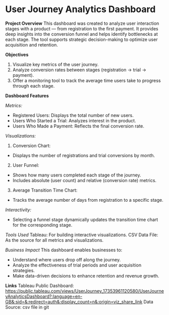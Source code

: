 # User Journey Analytics Dashboard

**Project Overview**
This dashboard was created to analyze user interaction stages with a product — from registration to the first payment. It provides deep insights into the conversion funnel and helps identify bottlenecks at each stage. The tool supports strategic decision-making to optimize user acquisition and retention.

**Objectives**
1. Visualize key metrics of the user journey.
2. Analyze conversion rates between stages (registration → trial → payment).
3. Offer a monitoring tool to track the average time users take to progress through each stage.

**Dashboard Features**

*Metrics:*
- Registered Users: Displays the total number of new users.
- Users Who Started a Trial: Analyzes interest in the product.
- Users Who Made a Payment: Reflects the final conversion rate.

*Visualizations:*
1. Conversion Chart:
- Displays the number of registrations and trial conversions by month.
2. User Funnel:
- Shows how many users completed each stage of the journey.
- Includes absolute (user count) and relative (conversion rate) metrics.
3. Average Transition Time Chart:
- Tracks the average number of days from registration to a specific stage.

*Interactivity:*
- Selecting a funnel stage dynamically updates the transition time chart for the corresponding stage.

*Tools Used*
  Tableau: For building interactive visualizations.
  CSV Data File: As the source for all metrics and visualizations.

*Business Impact*
This dashboard enables businesses to:
- Understand where users drop off along the journey.
- Analyze the effectiveness of trial periods and user acquisition strategies.
- Make data-driven decisions to enhance retention and revenue growth.

**Links**
Tableau Public Dashboard: https://public.tableau.com/views/UserJourney_17353961120580/UserJourneyAnalyticsDashboard?:language=en-GB&:sid=&:redirect=auth&:display_count=n&:origin=viz_share_link
Data Source: csv file in git
